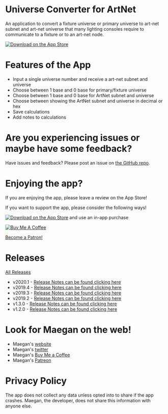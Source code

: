 # Universe Converter for ArtNet

An application to convert a fixture universe or primary universe to art-net subnet and art-net universe that many lighting consoles require to communicate to a fixture or to an art-net node.

[![Download on the App Store](https://raw.githubusercontent.com/maeganjwilson/artnet-converter/master/docs/images/download_app_store.svg?sanitize=true)](https://apps.apple.com/us/app/universe-converter-for-artnet/id1399672978)

# Features of the App

- Input a single universe number and receive a art-net subnet and universe
- Choose between 1 base and 0 base for primary/fixture universe
- Choose between 1 base and 0 base for ArtNet subnet and universe
- Choose between showing the ArtNet subnet and universe in decimal or hex
- Save calculations
- Add notes to calculations

# Are you experiencing issues or maybe have some feedback?

Have issues and feedback? Please post an issue on [the GitHub repo](https://github.com/maeganjwilson/artnet-converter/issues).

# Enjoying the app?

If you are enjoying the app, please leave a review on the App Store!

If you want to support the app, please consider the following ways!

[![Download on the App Store](https://raw.githubusercontent.com/maeganjwilson/artnet-converter/master/docs/images/download_app_store.svg?sanitize=true)](https://apps.apple.com/us/app/universe-converter-for-artnet/id1399672978) and use an in-app purchase


<a href="https://www.buymeacoffee.com/mwilsonapps" target="_blank"><img src="https://bmc-cdn.nyc3.digitaloceanspaces.com/BMC-button-images/custom_images/orange_img.png" alt="Buy Me A Coffee" style="height: auto !important;width: auto !important;" ></a>

<a href="https://www.patreon.com/bePatron?u=5237407" data-patreon-widget-type="become-patron-button">Become a Patron!</a><script async src="https://c6.patreon.com/becomePatronButton.bundle.js"></script>

# Releases

[All Releases](https://github.com/maeganjwilson/artnet-converter/releases)

- v2020.1 - [Release Notes can be found clicking here](https://github.com/maeganjwilson/artnet-converter/releases/tag/v2020.1)
- v2019.4 - [Release Notes can be found clicking here](https://github.com/maeganjwilson/artnet-converter/releases/tag/v2019.4)
- v2019.3 - [Release Notes can be found clicking here](https://github.com/maeganjwilson/artnet-converter/releases/tag/v2019.3)
- v2019.2 - [Release Notes can be found clicking here](https://github.com/maeganjwilson/artnet-converter/releases/tag/v2019.2)
- v1.3.0 - [Release Notes can be found clicking here](https://github.com/maeganjwilson/artnet-converter/releases/tag/v1.3.0b011)
- v1.2.0 - [Release Notes can be found clicking here](https://github.com/maeganjwilson/artnet-converter/releases/tag/v1.2.0b001)

# Look for Maegan on the web!

- Maegan's [website](https://blog.appsbymw.com)
- Maegan's [twitter](https://twitter.com/maeganwilson_)
- Maegan's [Buy Me a Coffee](https://www.buymeacoffee.com/appsbymw)
- Maegan's [Patreon](https://www.patreon.com/maeganwilson_)

# Privacy Policy

The app does not collect any data unless opted into to share if the app crashes. Maegan, the developer, does not share this information with anyone else.
